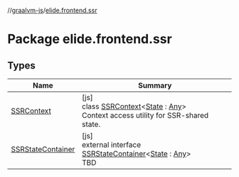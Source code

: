 //[graalvm-js](../../index.md)/[elide.frontend.ssr](index.md)

# Package elide.frontend.ssr

## Types

| Name | Summary |
|---|---|
| [SSRContext](-s-s-r-context/index.md) | [js]<br>class [SSRContext](-s-s-r-context/index.md)&lt;[State](-s-s-r-context/index.md) : [Any](https://kotlinlang.org/api/latest/jvm/stdlib/kotlin/-any/index.html)&gt;<br>Context access utility for SSR-shared state. |
| [SSRStateContainer](-s-s-r-state-container/index.md) | [js]<br>external interface [SSRStateContainer](-s-s-r-state-container/index.md)&lt;[State](-s-s-r-state-container/index.md) : [Any](https://kotlinlang.org/api/latest/jvm/stdlib/kotlin/-any/index.html)&gt;<br>TBD |
